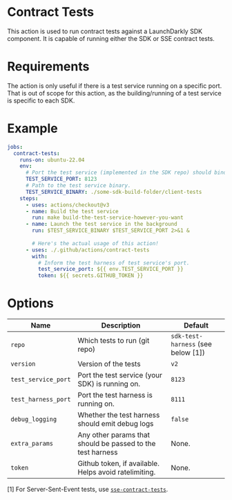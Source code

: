 # Contract Tests

This action is used to run contract tests against a LaunchDarkly SDK component. It is capable
of running either the SDK or SSE contract tests.

# Requirements

The action is only useful if there is a test service running on a specific port. That is out
of scope for this action, as the building/running of a test service is specific to each SDK.

# Example

```yml
jobs:
  contract-tests:
    runs-on: ubuntu-22.04
    env:
      # Port the test service (implemented in the SDK repo) should bind to.
      TEST_SERVICE_PORT: 8123
      # Path to the test service binary. 
      TEST_SERVICE_BINARY: ./some-sdk-build-folder/client-tests
    steps:
      - uses: actions/checkout@v3
      - name: Build the test service
        run: make build-the-test-service-however-you-want
      - name: Launch the test service in the background
        run: $TEST_SERVICE_BINARY $TEST_SERVICE_PORT 2>&1 &
        
        # Here's the actual usage of this action!
      - uses: ./.github/actions/contract-tests
        with:
          # Inform the test harness of test service's port.
          test_service_port: ${{ env.TEST_SERVICE_PORT }}
          token: ${{ secrets.GITHUB_TOKEN }}
```

# Options

| Name                | Description                                                | Default                            |
|---------------------|------------------------------------------------------------|------------------------------------|
| `repo`              | Which tests to run (git repo)                              | `sdk-test-harness` (see below [1]) |
| `version`           | Version of the tests                                       | `v2`                               |
| `test_service_port` | Port the test service (your SDK) is running on.            | `8123`                             |
| `test_harness_port` | Port the test harness is running on.                       | `8111`                             |
| `debug_logging`     | Whether the test harness should emit debug logs            | `false`                            |
| `extra_params`      | Any other params that should be passed to the test harness | None.                              |
| `token`             | Github token, if available. Helps avoid ratelimiting.      | None.                              |

[1] For Server-Sent-Event tests, use [`sse-contract-tests`](https://github.com/launchdarkly/sse-contract-tests).
